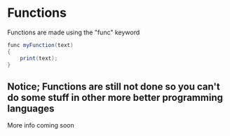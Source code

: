 # Functions
<div id="warn">

</div>

Functions are made using the "func" keyword
```csharp
func myFunction(text)
{
    print(text);
}
```

## Notice; Functions are still not done so you can't do some stuff in other more better programming languages

More info coming soon
